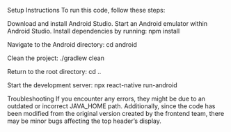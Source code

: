 Setup Instructions
To run this code, follow these steps:

Download and install Android Studio.
Start an Android emulator within Android Studio.
Install dependencies by running:
npm install

Navigate to the Android directory:
cd android

Clean the project:
./gradlew clean

Return to the root directory:
cd ..

Start the development server:
npx react-native run-android

Troubleshooting
If you encounter any errors, they might be due to an outdated or incorrect JAVA_HOME path. Additionally, since the code has been modified from the original version created by the frontend team, there may be minor bugs affecting the top header’s display.
